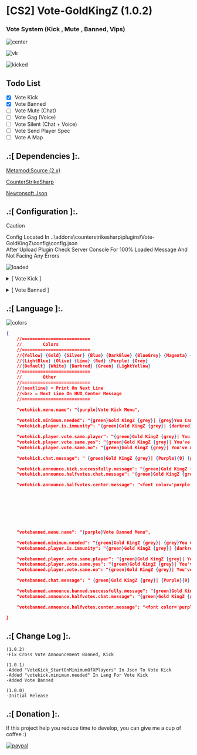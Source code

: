 # [CS2] Vote-GoldKingZ (1.0.2)

### Vote System (Kick , Mute , Banned, Vips)


![center](https://github.com/oqyh/cs2-Vote-GoldKingZ/assets/48490385/16a5904b-d618-4082-8678-ddbf7f42dce4)

![vk](https://github.com/oqyh/cs2-Vote-GoldKingZ/assets/48490385/45e3352d-7b9d-4d56-810e-df7efba9ca3d)

![kicked](https://github.com/oqyh/cs2-Vote-GoldKingZ/assets/48490385/1034a12f-91b2-4d67-8775-bf180c5d6839)


## Todo List

- [x] Vote Kick 
- [x] Vote Banned
- [ ] Vote Mute (Chat)
- [ ] Vote Gag (Voice)
- [ ] Vote Silent (Chat + Voice)
- [ ] Vote Send Player Spec
- [ ] Vote A Map

## .:[ Dependencies ]:.
[Metamod:Source (2.x)](https://www.sourcemm.net/downloads.php/?branch=master)

[CounterStrikeSharp](https://github.com/roflmuffin/CounterStrikeSharp/releases)

[Newtonsoft.Json](https://www.nuget.org/packages/Newtonsoft.Json)




## .:[ Configuration ]:.

> [!CAUTION]
> Config Located In ..\addons\counterstrikesharp\plugins\Vote-GoldKingZ\config\config.json                                           
> After Upload Plugin Check Server Console For 100% Loaded Message And Not Facing Any Errors                                          
>                                                                                      
> ![loaded](https://github.com/oqyh/cs2-Vote-GoldKingZ/assets/48490385/18b78f36-7129-494c-8e0d-655609d3bd06)

<p><details><summary> [ Vote Kick ] </summary>

```json
{
  //After Kicking Player Which Method Do You Like
  //VoteKick_Mode (0) = Disable
  //VoteKick_Mode (1) = Kick Only
  //VoteKick_Mode (2) = Kick And Restrict SteamID From Joining
  //VoteKick_Mode (3) = Kick And Restrict IpAddress From Joining
  //VoteKick_Mode (4) = Kick And Restrict SteamID And IpAddress From Joining
  "VoteKick_Mode": 2,
  
  //If Vote Pass How Many In Mins Should Kicked Player Wait To Join Back
  "VoteKick_TimeInMins": 5,

  //Minimum Of Players To Start Vote Kick
  "VoteKick_StartOnMinimumOfXPlayers": 5,

  //Rest And Cancel AfterKickGivePlayerXMinsFromJoining On Map Change
  "VoteKick_AllowKickedPlayersToJoinOnMapChange": false,
  
  //VoteKick_TeamOnly (false) = Cross Teams Voting
  //VoteKick_TeamOnly (true) = Vote On Team Side Only
  "VoteKick_TeamOnly": false,
  
  //Vote Percentage To Pass The Vote 6 means 0.6 || 5 means 0.5 Half
  "VoteKick_Percentage": 6,
  
  //If Vote Reach Half Depend Percentage On VoteKick_Percentage Do You Want Annoce Player To Vote shortcut Depend [VoteKick_CommandsOnHalfVoteAccept] And [VoteKick_CommandsOnHalfVoteRefuse] To Kick Player Announced
  "VoteKick_CenterMessageAnnouncementOnHalfVotes": true,
  
  //If VoteKick_CenterMessageAnnouncementOnHalfVotes Enabled How Many In Secs To Show Message
  "VoteKick_CenterMessageAnnouncementTimer": 25,
  
  //Enable Punishment Only Who Try To Evasion VoteKick_Mode Only Works 2 to 4
  "VoteKick_EvasionPunishment": false,
  
  //If VoteKick_EvasionPunishment Enabled How Many In Mins Give Extra For Evasion Punishment
  "VoteKick_EvasionPunishmentTimeInMins": 10,

  //Commands Ingame
  "VoteKick_CommandsToVote": "!votekick,!kick,!vk",
  "VoteKick_CommandsOnHalfVoteAccept": "!yes,yes,!y,y",
  "VoteKick_CommandsOnHalfVoteRefuse": "!no,no,!n,n",

  //Immunity From Getting Vote To Kick
  "VoteKick_ImmunityGroups": "@css/root,@css/admin,@css/vip,#css/admin,#css/vip",
  
}
```

</details>
</p>


<p><details><summary> [ Vote Banned ] </summary>

```json
{
  //After Banned Player Which Method Do You Like
  //VoteBanned_Mode (0) = Disable
  //VoteBanned_Mode (1) = Banned And Restrict SteamID From Joining
  //VoteBanned_Mode (2) = Banned And Restrict IpAddress From Joining
  //VoteBanned_Mode (3) = Banned And Restrict SteamID And IpAddress From Joining
  "VoteBanned_Mode": 0,
  
  //If Vote Pass How Many In Days Should Banned Player Wait To Join Back
  "VoteBanned_TimeInDays": 5,

  //Minimum Of Players To Start Vote Ban
  "VoteBanned_StartOnMinimumOfXPlayers": 5,

  //VoteBanned_TeamOnly (false) = Cross Teams Voting
  //VoteBanned_TeamOnly (true) = Vote On Team Side Only
  "VoteBanned_TeamOnly": false,
  
  //Vote Percentage To Pass The Vote 6 means 0.6 || 5 means 0.5 Half
  "VoteBanned_Percentage": 6,
  
  //If Vote Reach Half Depend Percentage On VoteBanned_Percentage Do You Want Annoce Player To Vote shortcut Depend [VoteBanned_CommandsOnHalfVoteAccept] And [VoteBanned_CommandsOnHalfVoteRefuse] To Banned Player Announced
  "VoteBanned_CenterMessageAnnouncementOnHalfVotes": true,
  
  //If VoteBanned_CenterMessageAnnouncementOnHalfVotes Enabled How Many In Secs To Show Message
  "VoteBanned_CenterMessageAnnouncementTimer": 25,
  
  //Enable Punishment Only Who Try To Evasion VoteBanned_Mode Only Works 2 to 4
  "VoteBanned_EvasionPunishment": false,
  
  //If VoteBanned_EvasionPunishment Enabled How Many In Days Give Extra For Evasion Punishment
  "VoteBanned_EvasionPunishmentTimeInDays": 10,

  //Commands Ingame
  "VoteBanned_CommandsToVote": "!votebanned,!banned,!vb",
  "VoteBanned_CommandsOnHalfVoteAccept": "!yes,yes,!y,y",
  "VoteBanned_CommandsOnHalfVoteRefuse": "!no,no,!n,n",

  //Immunity From Getting Vote To Banned
  "VoteBanned_ImmunityGroups": "@css/root,@css/admin,@css/vip,#css/admin,#css/vip",
}
```

</details>
</p>

## .:[ Language ]:.

![colors](https://github.com/oqyh/cs2-vote-kick/assets/48490385/617503c9-fe77-480d-9ce2-fca5299cdcd5)


```json
{
    //==========================
    //        Colors
    //==========================
    //{Yellow} {Gold} {Silver} {Blue} {DarkBlue} {BlueGrey} {Magenta} {LightRed}
    //{LightBlue} {Olive} {Lime} {Red} {Purple} {Grey}
    //{Default} {White} {Darkred} {Green} {LightYellow}
    //==========================
    //        Other
    //==========================
    //{nextline} = Print On Next Line
	//<br> = Next Line On HUD Center Message
    //==========================
	
    "votekick.menu.name": "{purple}Vote Kick Menu",

    "votekick.minimum.needed": "{green}Gold KingZ {grey}| {grey}You Cant Start Vote Kick You Need Minimum {lime}{0} {grey}Players",    //{0} Players Needed
    "votekick.player.is.immunity": "{green}Gold KingZ {grey}| {darkred}Vote Failed On {Purple}{0} {darkred}You Cant Vote Kick VIPs",    //{0} Vip PlayerName 

    "votekick.player.vote.same.player": "{green}Gold KingZ {grey}| You've Already Voted To Kick {Purple}{0} {grey}[ {Olive}{1} {grey}/ {Olive}{2} {grey}]",    //{0} PlayerName Vote On - {1} Votes - {2} Needed
    "votekick.player.vote.same.yes": "{green}Gold KingZ {grey}| You've Already Voted {lime}Yes {grey}To {Purple}{0} {grey}[ {Olive}{1} {grey}/ {Olive}{2} {grey}]",    //{0} PlayerName Vote On - {1} Votes - {2} Needed
    "votekick.player.vote.same.no": "{green}Gold KingZ {grey}| You've Already Voted {red}No {grey}To {Purple}{0} {grey}[ {Olive}{1} {grey}/ {Olive}{2} {grey}]",    //{0} PlayerName Vote On - {1} Votes - {2} Needed

    "votekick.chat.message": " {green}Gold KingZ {grey}| {Purple}{0} {grey}Wanted To Kick {Magenta}{1} {grey}[ {Olive}{2} {grey}/ {Olive}{3} {grey}]",    //{0} PlayerName Rock The Vote - {1} PlayerName Vote On - {1} Votes - {2} Needed

    "votekick.announce.kick.successfully.message": "{green}Gold KingZ {grey}| Vote Successfully, {Purple}{0} {grey}Has Been Kicked",    //{0} PlayerName Kicked
    "votekick.announce.halfvotes.chat.message": "{green}Gold KingZ {grey}| Votes Reached Half Type {yellow}!yes {grey}/ {yellow}!y {grey}Or {red}!no {grey}/ {red}!n {grey}To Vote Kick",

    "votekick.announce.halfvotes.center.message": "<font color='purple'>Vote Reach Half</font> <font color='darkred'>{0} Secs</font> <br> <font color='grey'>Kick player: </font> <font color='lightblue'>{1} ?</font> <br> <font class='fontSize-l' color='green'> [ {2} / {3} ] </font> <br> <font color='grey'>To Kick Say</font> <font color='yellow'>!yes</font><font color='grey'>/</font><font color='yellow'>!y</font> <br> <font color='grey'>To Remove Kick Say</font> <font color='yellow'>!no</font><font color='grey'>/</font><font color='yellow'>!n</font>",    // {0} Timer - {1} PlayerName Vote On - {2} Votes - {3} Needed


    



    

    "votebanned.menu.name": "{purple}Vote Banned Menu",

    "votebanned.minimum.needed": "{green}Gold KingZ {grey}| {grey}You Cant Start Vote Banned You Need Minimum {lime}{0} {grey}Players",    //{0} Players Needed
    "votebanned.player.is.immunity": "{green}Gold KingZ {grey}| {darkred}Vote Failed On {Purple}{0} {darkred}You Cant Vote Banned VIPs",    //{0} Vip PlayerName 

    "votebanned.player.vote.same.player": "{green}Gold KingZ {grey}| You've Already Voted To Banned {Purple}{0} {grey}[ {Olive}{1} {grey}/ {Olive}{2} {grey}]",    //{0} PlayerName Vote On - {1} Votes - {2} Needed
    "votebanned.player.vote.same.yes": "{green}Gold KingZ {grey}| You've Already Voted {lime}Yes {grey}To {Purple}{0} {grey}[ {Olive}{1} {grey}/ {Olive}{2} {grey}]",    //{0} PlayerName Vote On - {1} Votes - {2} Needed
    "votebanned.player.vote.same.no": "{green}Gold KingZ {grey}| You've Already Voted {red}No {grey}To {Purple}{0} {grey}[ {Olive}{1} {grey}/ {Olive}{2} {grey}]",    //{0} PlayerName Vote On - {1} Votes - {2} Needed

    "votebanned.chat.message": " {green}Gold KingZ {grey}| {Purple}{0} {grey}Wanted To Banned {Magenta}{1} {grey}[ {Olive}{2} {grey}/ {Olive}{3} {grey}]",    //{0} PlayerName Rock The Vote - {1} PlayerName Vote On - {1} Votes - {2} Needed

    "votebanned.announce.banned.successfully.message": "{green}Gold KingZ {grey}| Vote Successfully, {Purple}{0} {grey}Has Been Banned",    //{0} PlayerName Banned
    "votebanned.announce.halfvotes.chat.message": "{green}Gold KingZ {grey}| Votes Reached Half Type {yellow}!yes {grey}/ {yellow}!y {grey}Or {red}!no {grey}/ {red}!n {grey}To Vote Banned",

    "votebanned.announce.halfvotes.center.message": "<font color='purple'>Vote Reach Half</font> <font color='darkred'>{0} Secs</font> <br> <font color='red'>Banned player: </font> <font color='lightblue'>{1} ?</font> <br> <font class='fontSize-l' color='green'> [ {2} / {3} ] </font> <br> <font color='grey'>To Banned Say</font> <font color='yellow'>!yes</font><font color='grey'>/</font><font color='yellow'>!y</font> <br> <font color='grey'>To Remove Banned Say</font> <font color='yellow'>!no</font><font color='grey'>/</font><font color='yellow'>!n</font>"    // {0} Timer - {1} PlayerName Vote On - {2} Votes - {3} Needed

}
```

## .:[ Change Log ]:.
```
(1.0.2)
-Fix Cross Vote Announcement Banned, Kick

(1.0.1)
-Added "VoteKick_StartOnMinimumOfXPlayers" In Json To Vote Kick
-Added "votekick.minimum.needed" In Lang For Vote Kick
-Added Vote Banned

(1.0.0)
-Initial Release
```

## .:[ Donation ]:.

If this project help you reduce time to develop, you can give me a cup of coffee :)

[![paypal](https://www.paypalobjects.com/en_US/i/btn/btn_donateCC_LG.gif)](https://paypal.me/oQYh)
